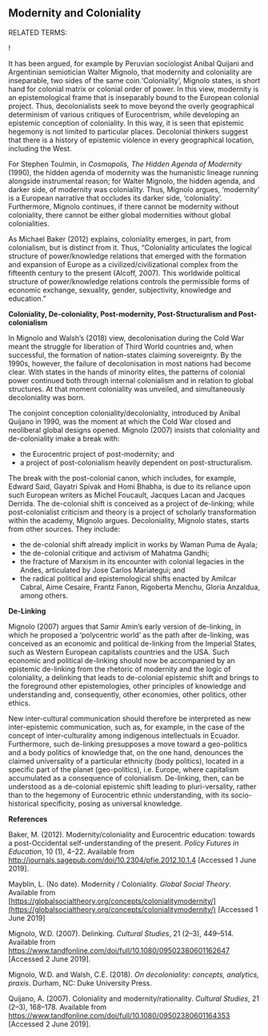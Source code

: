## Modernity and Coloniality

RELATED TERMS: 

!
  
It has been argued, for example by Peruvian sociologist Anibal Quijani and Argentinian semiotician Walter Mignolo, that modernity and coloniality are inseparable, two sides of the same coin.‘Coloniality’, Mignolo states, is short hand for colonial matrix or colonial order of power. In this view, modernity is an epistemological frame that is inseparably bound to the European colonial project. Thus, decolonialists seek to move beyond the overly geographical determinism of various critiques of Eurocentrism, while developing an epistemic conception of coloniality. In this way, it is seen that epistemic hegemony is not limited to particular places. Decolonial thinkers suggest that there is a history of epistemic violence in every geographical location, including the West. 

For Stephen Toulmin, in _Cosmopolis, The Hidden Agenda of Modernity_ (1990), the hidden agenda of modernity was the humanistic lineage running alongside instrumental reason; for Walter Mignolo, the hidden agenda, and darker side, of modernity was coloniality. Thus, Mignolo argues, ‘modernity’ is a European narrative that occludes its darker side, ‘coloniality’. Furthermore, Mignolo continues, if there cannot be modernity without coloniality, there cannot be either global modernities without global colonialities. 

As Michael Baker (2012) explains, coloniality emerges, in part, from colonialism, but is distinct from it. Thus, “Coloniality articulates the logical structure of power/knowledge relations that emerged with the formation and expansion of Europe as a civilized/civilizational complex from the fifteenth century to the present (Alcoff, 2007). This worldwide political structure of power/knowledge relations controls the permissible forms of economic exchange, sexuality, gender, subjectivity, knowledge and education.”

**Coloniality, De-coloniality, Post-modernity, Post-Structuralism and Post-colonialism** 

In Mignolo and Walsh’s (2018) view, decolonisation during the Cold War meant the struggle for liberation of Third World countries and, when successful, the formation of nation-states claiming sovereignty. By the 1990s, however, the failure of decolonisation in most nations had become clear. With states in the hands of minority elites, the patterns of colonial power continued both through internal colonialism and in relation to global structures. At that moment coloniality was unveiled, and simultaneously decoloniality was born. 

The conjoint conception coloniality/decoloniality, introduced by Aníbal Quijano in 1990, was the moment at which the Cold War closed and neoliberal global designs opened. Mignolo (2007) insists that coloniality and de-coloniality imake a break with: 
* the Eurocentric project of post-modernity; and 
* a project of post-colonialism heavily dependent on post-structuralism. 

The break with the post-colonial canon, which includes, for example, Edward Said, Gayatri Spivak and Homi Bhabha, is due to its reliance upon such European writers as Michel Foucault, Jacques Lacan and Jacques Derrida. The de-colonial shift is conceived as a project of de-linking; while post-colonialist criticism and theory is a project of scholarly transformation within the academy, Mignolo argues. Decoloniality, Mignolo states, starts from other sources. They include:

* the de-colonial shift already implicit in works by Waman Puma de Ayala; 
* the de-colonial critique and activism of Mahatma Gandhi; 
* the fracture of Marxism in its encounter with colonial legacies in the Andes, articulated by Jose Carlos Mariategui; and 
* the radical political and epistemological shifts enacted by Amilcar Cabral, Aime Cesaire, Frantz Fanon, Rigoberta Menchu, Gloria Anzaldua, among others. 
 
**De-Linking**  

Mignolo (2007) argues that Samir Amin’s early version of de-linking, in which he proposed a ‘polycentric world’ as the path after de-linking, was conceived as an economic and political de-linking from the Imperial States, such as Western European capitalists countries and the USA. Such economic and political de-linking should now be accompanied by an epistemic de-linking from the rhetoric of modernity and the logic of coloniality, a delinking that leads to de-colonial epistemic shift and brings to the foreground other epistemologies, other principles of knowledge and understanding and, consequently, other economies, other politics, other ethics.

New inter-cultural communication should therefore be interpreted as new inter-epistemic communication, such as, for example, in the case of the concept of inter-culturality among indigenous intellectuals in Ecuador. Furthermore, such de-linking presupposes a move toward a geo-politics and a body politics of knowledge that, on the one hand, denounces the claimed universality of a particular ethnicity (body politics), located in a specific part of the planet (geo-politics), i.e. Europe, where capitalism accumulated as a consequence of colonialism.<span class="Apple-converted-space"></span> De-linking, then, can be understood as a de-colonial epistemic shift leading to pluri-versality, rather than to the hegemony of Eurocentric ethnic understanding, with its socio-historical specificity, posing as universal knowledge. 

**References** 

Baker, M. (2012). Modernity/coloniality and Eurocentric education: towards a post-Occidental self-understanding of the present. _Policy Futures in Education_, 10 (1), 4–22\. Available from http://journals.sagepub.com/doi/10.2304/pfie.2012.10.1.4 [Accessed 1 June 2019]. 

Mayblin, L. (No date). Modernity / Coloniality. _Global Social Theory_. Available from [https://globalsocialtheory.org/concepts/colonialitymodernity/](https://globalsocialtheory.org/concepts/colonialitymodernity/) [Accessed 1 June 2019] 

Mignolo, W.D. (2007). Delinking. _Cultural Studies_, 21 (2–3), 449–514\. Available from https://www.tandfonline.com/doi/full/10.1080/09502380601162647 [Accessed 2 June 2019]. 

Mignolo, W.D. and Walsh, C.E. (2018). _On decoloniality: concepts, analytics, praxis_. Durham, NC: Duke University Press. 

Quijano, A. (2007). Coloniality and modernity/rationality. _Cultural Studies_, 21 (2–3), 168–178\. Available from https://www.tandfonline.com/doi/full/10.1080/09502380601164353 [Accessed 2 June 2019].</div>

